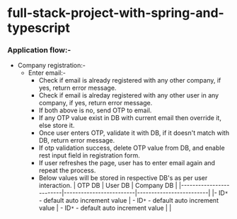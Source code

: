 # full-stack-project-with-spring-and-typescript

### Application flow:-

- Company registration:-
  - Enter email:-
    - Check if email is already registered with any other company, if yes, return error message.
    - Check if email is alreday registered with any other user in any company, if yes, return error message.
    - If both above is no, send OTP to email.
    - If any OTP value exist in DB with current email then override it, else store it.
    - Once user enters OTP, validate it with DB, if it doesn't match with DB, return error message.
    - If otp validation success, delete OTP value from DB, and enable rest input field in registration form.
    - If user refreshes the page, user has to enter email again and repeat the process.
    - Below values will be stored in respective DB's as per user interaction.
      | OTP DB                  | User DB                 | Company DB              |
      |-------------------------|-------------------------|-------------------------|
      |- ID`*` - default auto increment value | - ID`*` - default auto increment value | - ID`*` - default auto increment value |
      | 
